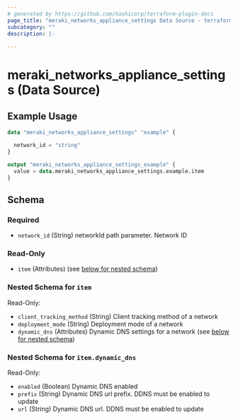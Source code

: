 ```yaml
---
# generated by https://github.com/hashicorp/terraform-plugin-docs
page_title: "meraki_networks_appliance_settings Data Source - terraform-provider-meraki"
subcategory: ""
description: |-
  
---
```


# meraki_networks_appliance_settings (Data Source)



## Example Usage

```terraform
data "meraki_networks_appliance_settings" "example" {

  network_id = "string"
}

output "meraki_networks_appliance_settings_example" {
  value = data.meraki_networks_appliance_settings.example.item
}
```

<!-- schema generated by tfplugindocs -->
## Schema

### Required

- `network_id` (String) networkId path parameter. Network ID

### Read-Only

- `item` (Attributes) (see [below for nested schema](#nestedatt--item))

<a id="nestedatt--item"></a>
### Nested Schema for `item`

Read-Only:

- `client_tracking_method` (String) Client tracking method of a network
- `deployment_mode` (String) Deployment mode of a network
- `dynamic_dns` (Attributes) Dynamic DNS settings for a network (see [below for nested schema](#nestedatt--item--dynamic_dns))

<a id="nestedatt--item--dynamic_dns"></a>
### Nested Schema for `item.dynamic_dns`

Read-Only:

- `enabled` (Boolean) Dynamic DNS enabled
- `prefix` (String) Dynamic DNS url prefix. DDNS must be enabled to update
- `url` (String) Dynamic DNS url. DDNS must be enabled to update
